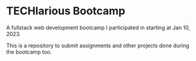 # TECHlarious Bootcamp

A fullstack web development bootcamp I participated in starting at Jan 10, 2023.

This is a repository to submit assignments and other projects done during the bootcamp too.
